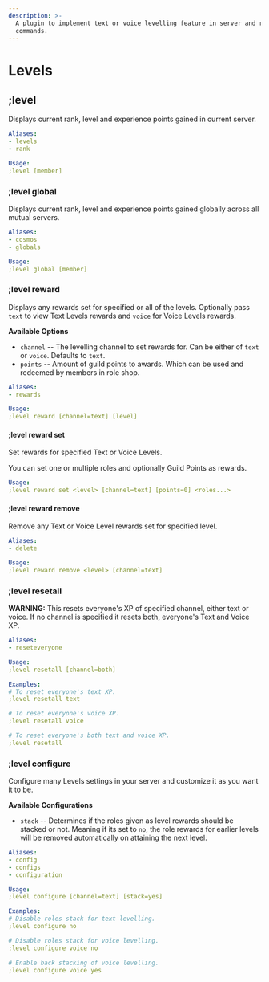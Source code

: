 ```yaml
---
description: >-
  A plugin to implement text or voice levelling feature in server and related
  commands.
---
```


# Levels

## ;level

Displays current rank, level and experience points gained in current server.

```yaml
Aliases:
- levels
- rank

Usage:
;level [member]
```

### ;level global

Displays current rank, level and experience points gained globally across all mutual servers.

```yaml
Aliases:
- cosmos
- globals

Usage:
;level global [member]
```

### ;level reward

Displays any rewards set for specified or all of the levels. Optionally pass `text` to view Text Levels rewards and `voice` for Voice Levels rewards.

**Available Options**

- `channel` -- The levelling channel to set rewards for. Can be either of `text` or `voice`. Defaults to `text`.
- `points` -- Amount of guild points to awards. Which can be used and redeemed by members in role shop.

```yaml
Aliases:
- rewards

Usage:
;level reward [channel=text] [level]
```

#### ;level reward set

Set rewards for specified Text or Voice Levels.

You can set one or multiple roles and optionally Guild Points as rewards.

```yaml
Usage:
;level reward set <level> [channel=text] [points=0] <roles...>
```

#### ;level reward remove

Remove any Text or Voice Level rewards set for specified level.

```yaml
Aliases:
- delete

Usage:
;level reward remove <level> [channel=text]
```


### ;level resetall

**WARNING:** This resets everyone's XP of specified channel, either text or voice. If no channel is specified it resets both, everyone's Text and Voice XP.

```yaml
Aliases:
- reseteveryone

Usage:
;level resetall [channel=both]

Examples:
# To reset everyone's text XP.
;level resetall text

# To reset everyone's voice XP.
;level resetall voice

# To reset everyone's both text and voice XP.
;level resetall 
```


### ;level configure

Configure many Levels settings in your server and customize it as you want it to be.

**Available Configurations**

- `stack` -- Determines if the roles given as level rewards should be stacked or not. Meaning if its
set to `no`, the role rewards for earlier levels will be removed automatically on attaining the next level.

```yaml
Aliases:
- config
- configs
- configuration

Usage:
;level configure [channel=text] [stack=yes]

Examples:
# Disable roles stack for text levelling.
;level configure no

# Disable roles stack for voice levelling.
;level configure voice no

# Enable back stacking of voice levelling.
;level configure voice yes
```
